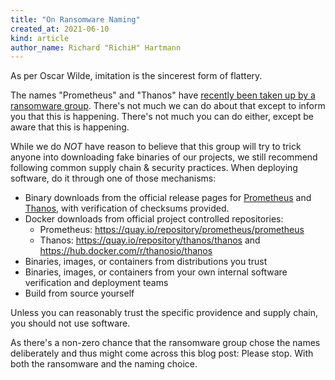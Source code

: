 ```yaml
---
title: "On Ransomware Naming"
created_at: 2021-06-10
kind: article
author_name: Richard "RichiH" Hartmann
---
```


As per Oscar Wilde, imitation is the sincerest form of flattery.

The names "Prometheus" and "Thanos" have [recently been taken up by a ransomware group](https://cybleinc.com/2021/06/05/prometheus-an-emerging-apt-group-using-thanos-ransomware-to-target-organizations/). There's not much we can do about that except to inform you that this is happening. There's not much you can do either, except be aware that this is happening.

While we do *NOT* have reason to believe that this group will try to trick anyone into downloading fake binaries of our projects, we still recommend following common supply chain & security practices. When deploying software, do it through one of those mechanisms:

* Binary downloads from the official release pages for [Prometheus](https://github.com/prometheus/prometheus/releases) and [Thanos](https://github.com/thanos-io/thanos/releases), with verification of checksums provided.
* Docker downloads from official project controlled repositories:
  * Prometheus: https://quay.io/repository/prometheus/prometheus 
  * Thanos: https://quay.io/repository/thanos/thanos and https://hub.docker.com/r/thanosio/thanos
* Binaries, images, or containers from distributions you trust
* Binaries, images, or containers from your own internal software verification and deployment teams
* Build from source yourself

Unless you can reasonably trust the specific providence and supply chain, you should not use software.

As there's a non-zero chance that the ransomware group chose the names deliberately and thus might come across this blog post: Please stop. With both the ransomware and the naming choice.
